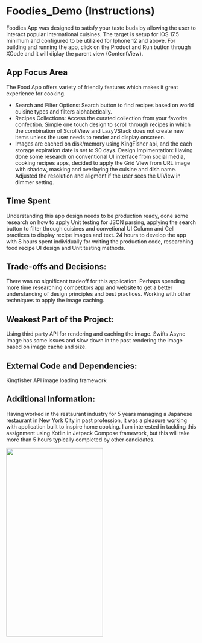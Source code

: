 # Foodies_Demo (Instructions)
 Foodies App was designed to satisfy your taste buds by allowing the user to interact popular International cuisines. 
 The target is setup for IOS 17.5 minimum and configured to be utilizied for Iphone 12 and above.
 For building and running the app, click on the Product and Run button through XCode and it will diplay the parent view
 (ContentView).

## App Focus Area
The Food App offers variety of friendly features which makes it great experience for cooking.
- Search and Filter Options: Search button to find recipes based on world cuisine types and filters alphabetically.
- Recipes Collections: Access the curated collection from your favorite confection. Simple one touch design to scroll through recipes in which the   combination of ScrollView and LazyVStack does not create new items unless
the user needs to render and display onscreen.
- Images are cached on disk/memory using KingFisher api, and the cach storage expiration date is set to 90 days.
Design Implmentation: Having done some research on conventional UI interface from social media, cooking recipes apps, decided to apply the Grid View from URL image with shadow, masking and overlaying the cuisine and dish name. Adjusted the resolution and aligment if the user sees the UIView in dimmer setting. 

## Time Spent
Understanding this app design needs to be production ready, done some research on how to apply Unit testing for JSON parsing, applying the search button to filter through cuisines and convetional UI Column and Cell practices to display recipe images and text. 24 hours to develop the app with 8 hours spent individually for writing the production code, researching food recipe UI design and Unit testing methods. 

## Trade-offs and Decisions: 
There was no significant tradeoff for this application. Perhaps spending more time researching competitors app and website to get a better understanding of design principles and best practices. Working with other techniques to apply the image caching. 

## Weakest Part of the Project:
Using third party API for rendering and caching the image. Swifts Async Image has some issues and slow down in the past rendering the image based on image cache and size.

## External Code and Dependencies:
Kingfisher API image loading framework

## Additional Information: 
Having worked in the restaurant industry for 5 years managing a Japanese restaurant in New York City in past profession, it was a pleasure working with application built to inspire home cooking. I am interested in tackling this assignment using Kotlin in Jetpack Compose framework, but this will take more than 5 hours typically completed by other candidates. 

<img src="" width="256" height = "500" />

